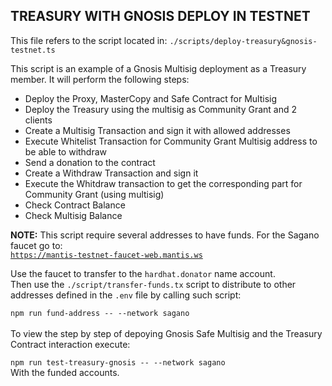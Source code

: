 ## **TREASURY WITH GNOSIS DEPLOY IN TESTNET**

This file refers to the script located in:
`./scripts/deploy-treasury&gnosis-testnet.ts`

This script is an example of a Gnosis Multisig deployment as a Treasury member. It will perform the following steps:

- Deploy the Proxy, MasterCopy and Safe Contract for Multisig
- Deploy the Treasury using the multisig as Community Grant and 2 clients
- Create a Multisig Transaction and sign it with allowed addresses
- Execute Whitelist Transaction for Community Grant Multisig address to be able to withdraw
- Send a donation to the contract
- Create a Withdraw Transaction and sign it
- Execute the Whitdraw transaction to get the corresponding part for Community Grant (using multisig)
- Check Contract Balance
- Check Multisig Balance

**NOTE:** This script require several addresses to have funds. For the Sagano faucet go to:  
[`https://mantis-testnet-faucet-web.mantis.ws`](https://mantis-testnet-faucet-web.mantis.ws)

Use the faucet to transfer to the `hardhat.donator` name account.  
Then use the `./script/transfer-funds.tx` script to distribute to other addresses defined in the `.env` file by calling such script:

`npm run fund-address -- --network sagano`
<br>
<br>
To view the step by step of depoying Gnosis Safe Multisig and the Treasury Contract interaction execute:

`npm run test-treasury-gnosis -- --network sagano`  
With the funded accounts.
